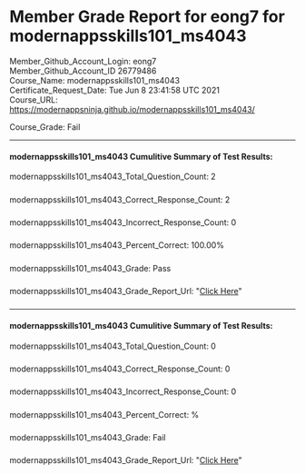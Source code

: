 # Member Grade Report for eong7 for modernappsskills101_ms4043  
   
Member_Github_Account_Login: eong7  
Member_Github_Account_ID 26779486  
Course_Name: modernappsskills101_ms4043  
Certificate_Request_Date: Tue Jun  8 23:41:58 UTC 2021  
Course_URL: https://modernappsninja.github.io/modernappsskills101_ms4043/  
   
Course_Grade: Fail
   
---  
#### modernappsskills101_ms4043 Cumulitive Summary of Test Results:  
modernappsskills101_ms4043_Total_Question_Count: 2
#####  
modernappsskills101_ms4043_Correct_Response_Count: 2
#####  
modernappsskills101_ms4043_Incorrect_Response_Count: 0
#####  
modernappsskills101_ms4043_Percent_Correct: 100.00%
#####  
modernappsskills101_ms4043_Grade: Pass
#####  
modernappsskills101_ms4043_Grade_Report_Url: "[Click Here](https://github.com/modernappsninjas/eong7/blob/main/static/userdata/courses/modernappsskills101_ms4043/grade_report.pr28.modernappsskills101_ms4043.md)"
#####  
#####  
---  
#### modernappsskills101_ms4043 Cumulitive Summary of Test Results:  
modernappsskills101_ms4043_Total_Question_Count: 0  
#####  
modernappsskills101_ms4043_Correct_Response_Count: 0  
#####  
modernappsskills101_ms4043_Incorrect_Response_Count: 0 
#####  
modernappsskills101_ms4043_Percent_Correct: %  
#####  
modernappsskills101_ms4043_Grade: Fail  
#####  
modernappsskills101_ms4043_Grade_Report_Url: "[Click Here](https://github.com/modernappsninjas/eong7/blob/main/static/userdata/courses/modernappsskills101_ms4043/grade_report.pr87.modernappsskills101_ms4043.md)"
#####  

